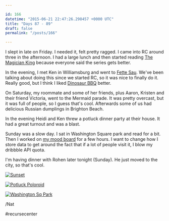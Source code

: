 ```yaml
---

id: 166
datetime: "2015-06-21 22:47:26.298457 +0000 UTC"
title: "Days 87 - 89"
draft: false
permalink: "/posts/166"

---
```


I slept in late on Friday. I needed it, felt pretty ragged. I came into RC around three in the afternoon. I had a large lunch and then started reading [The Magician King](https://www.goodreads.com/book/show/10079321-the-magician-king) because everyone said the series gets better.

In the evening, I met Ken in Williamsburg and went to [Fette Sau](http://www.fettesaubbq.com/). We've been talking about doing this since we started RC, so it was nice to finally do it. Really good, but I think I liked [Dinosaur BBQ](http://www.dinosaurbarbque.com/bbq-brooklyn) better.

On Saturday, my roommate and some of her friends, plus Aaron, Kristen and their friend Victoria, went to the Mermaid parade. It was pretty overcast, but it was full of people, so I guess that's cool. Afterwards some of us had delicious Russian dumplings in Brighton Beach.

In the evening Heidi and Ken threw a potluck dinner party at their house. It had a great turnout and was a blast.

Sunday was a slow day. I sat in Washington Square park and read for a bit. Then I worked on [my mood board](http://mood.natwelch.com) for a few hours. I want to change how I store data to get around the fact that if a lot of people visit it, I blow my dribbble API quota.

I'm having dinner with Rohen later tonight (Sunday). He just moved to the city, so that's cool.

<a href="https://www.flickr.com/photos/icco/18847068048" title="Sunset by Nat Welch, on Flickr"><img src="https://c1.staticflickr.com/1/521/18847068048_9b700f1d28_b.jpg"  alt="Sunset"></a>

<a href="https://www.flickr.com/photos/icco/18414075973" title="Potluck Poloroid by Nat Welch, on Flickr"><img src="https://c1.staticflickr.com/1/492/18414075973_c983fb41d9_b.jpg" alt="Potluck Poloroid"></a>

<a href="https://www.flickr.com/photos/icco/18414072843" title="Washington Sq Park by Nat Welch, on Flickr"><img src="https://c1.staticflickr.com/1/555/18414072843_f8768fe631_b.jpg" alt="Washington Sq Park"></a>

/Nat

#recursecenter 
